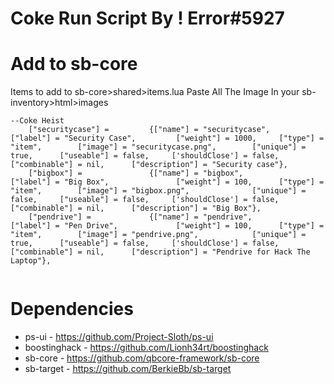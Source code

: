 # Coke Run Script By ! Error#5927

# Add to sb-core
Items to add to sb-core>shared>items.lua
Paste All The Image In your sb-inventory>html>images 
```
--Coke Heist
	["securitycase"] =         {["name"] = "securitycase",        ["label"] = "Security Case",         ["weight"] = 1000,     ["type"] = "item",        ["image"] = "securitycase.png",        ["unique"] = true,      ["useable"] = false,     ['shouldClose'] = false,           ["combinable"] = nil,      ["description"] = "Security case"},
	["bigbox"] =               {["name"] = "bigbox",              ["label"] = "Big Box",               ["weight"] = 100,      ["type"] = "item",        ["image"] = "bigbox.png",              ["unique"] = false,     ["useable"] = false,     ['shouldClose'] = false,           ["combinable"] = nil,      ["description"] = "Big Box"},
	["pendrive"] =             {["name"] = "pendrive",            ["label"] = "Pen Drive",             ["weight"] = 100,      ["type"] = "item",        ["image"] = "pendrive.png",            ["unique"] = true,      ["useable"] = false,     ['shouldClose'] = false,           ["combinable"] = nil,      ["description"] = "Pendrive for Hack The Laptop"},
	
```


# Dependencies
* ps-ui - https://github.com/Project-Sloth/ps-ui
* boostinghack - https://github.com/Lionh34rt/boostinghack
* sb-core - https://github.com/qbcore-framework/sb-core
* sb-target - https://github.com/BerkieBb/sb-target